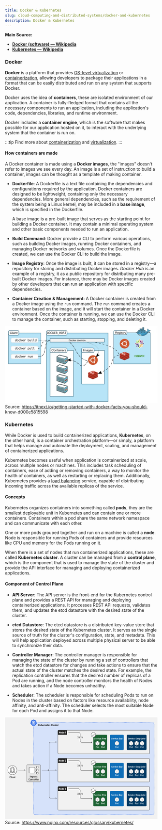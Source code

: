 ```yaml
---
title: Docker & Kubernetes
slug: cloud-computing-and-distributed-systems/docker-and-kubernetes
description: Docker & Kubernetes
---
```


**Main Source:**

- **[Docker (software) — Wikipedia](<https://en.wikipedia.org/wiki/Docker_(software)>)**
- **[Kubernetes — Wikipedia](https://en.wikipedia.org/wiki/Kubernetes)**

### Docker

**Docker** is a platform that provides [OS-level virtualization](/cloud-computing-and-distributed-systems/virtualization#level-implementation) or [containerization](/cloud-computing-and-distributed-systems/containerization), allowing developers to package their applications in a format that can be easily distributed and run on any system that supports Docker.

Docker uses the idea of **containers**, these are isolated environment of our application. A container is fully-fledged format that contains all the necessary components to run an application, including the application's code, dependencies, libraries, and runtime environment.

Docker includes a **container engine**, which is the software that makes possible for our application hosted on it, to interact with the underlying system that the container is run on.

:::tip
Find more about [containerization](/cloud-computing-and-distributed-systems/containerization) and [virtualization](/cloud-computing-and-distributed-systems/virtualization).
:::

#### How containers are made

A Docker container is made using a **Docker images**, the "images" doesn't refer to images we see every day. An image is a set of instruction to build a container, images can be thought as a template of making container.

- **Dockerfile**: A Dockerfile is a text file containing the dependencies and configurations required by the application. Docker containers are designed to be lightweight, containing only the necessary dependencies. More general dependencies, such as the requirement of the system being a Linux kernel, may be included in a **base image**, which is specified in the Dockerfile.

  A base image is a pre-built image that serves as the starting point for building a Docker container. It may contain a minimal operating system and other basic components needed to run an application.

- **Build Command**: Docker provide a CLI to perform various operations, such as building Docker images, running Docker containers, and managing Docker networks and volumes. Once the Dockerfile is created, we can use the Docker CLI to build the image.

- **Image Registry**: Once the image is built, it can be stored in a registry—a repository for storing and distributing Docker images. _Docker Hub_ is an example of a registry, it as a public repository for distributing many pre-built Docker images. For instance, there may be Docker images created by other developers that can run an application with specific dependencies.

- **Container Creation & Management**: A Docker container is created from a Docker image using the `run` command. The `run` command creates a container based on the image, and it will start the container in a Docker environment. Once the container is running, we can use the Docker CLI to manage the container, such as starting, stopping, and deleting it.

![Client controls container and images on docker host inside docker registry](./docker-diagram.png)  
Source: https://itnext.io/getting-started-with-docker-facts-you-should-know-d000e5815598

### Kubernetes

While Docker is used to build containerized applications, **Kubernetes**, on the other hand, is a container orchestration platform—or simply, a platform that helps manage and automate the deployment, scaling, and management of containerized applications.

Kubernetes becomes useful when application is containerized at scale, across multiple nodes or machines. This includes task scheduling of containers, ease of adding or removing containers, a way to monitor the health of containers, as well as restarting or replacing them. Additionally, Kubernetes provides a [load balancing](/cs-notes/software-engineering/system-design#load-balancer) service, capable of distributing incoming traffic across the available replicas of the service.

#### Concepts

Kubernetes organizes containers into something called **pods**, they are the smallest deployable unit in Kubernetes and can contain one or more containers. Containers within a pod share the same network namespace and can communicate with each other.

One or more pods grouped together and run on a machine is called a **node**. Node is responsible for running Pods of containers and provide resources like CPU and memory for the Pods running on it.

When there is a set of nodes that run containerized applications, these are called **Kubernetes cluster**. A cluster can be managed from a **control plane**, which is the component that is used to manage the state of the cluster and provide the API interface for managing and deploying containerized applications.

#### Component of Control Plane

- **API Server**: The API server is the front-end for the Kubernetes control plane and provides a REST API for managing and deploying containerized applications. It processes REST API requests, validates them, and updates the etcd datastore with the desired state of the cluster.

- **etcd Datastore**: The etcd datastore is a distributed key-value store that stores the desired state of the Kubernetes cluster. It serves as the single source of truth for the cluster's configuration, state, and metadata. This will help application deployed across multiple physical server to be able to synchronize their data.

- **Controller Manager**: The controller manager is responsible for managing the state of the cluster by running a set of controllers that watch the etcd datastore for changes and take actions to ensure that the actual state of the cluster matches the desired state. For example, the replication controller ensures that the desired number of replicas of a Pod are running, and the node controller monitors the health of Nodes and takes action if a Node becomes unhealthy.

- **Scheduler**: The scheduler is responsible for scheduling Pods to run on Nodes in the cluster based on factors like resource availability, node affinity, and anti-affinity. The scheduler selects the most suitable Node for each Pod and assigns it to that Node.

![Kubernetes diagram showing a client controls a Kubernetes cluster containing several nodes](./kubernetes-diagram.png)  
Source: https://www.nginx.com/resources/glossary/kubernetes/
